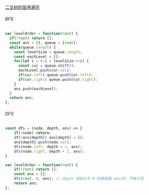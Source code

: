 [二叉树的层序遍历](https://leetcode.cn/problems/binary-tree-level-order-traversal/description/)

###### BFS

```javascript
var levelOrder = function(root) {
  if(!root) return [];
  const ans = [], queue = [root];
  while(queue.length) {
    const levelSize = queue.length;
    const eachLevel = [];
    for(let i = 0;i < levelSize;++i) {
      const cur = queue.shift();
      eachLevel.push(cur.val);
      if(cur.left) queue.push(cur.left);
      if(cur.right) queue.push(cur.right);
    }
    ans.push(eachLevel);
  }
  return ans;
};
```

###### DFS

```javascript
const dfs = (node, depth, ans) => {
    if(!node) return;
    if(!ans[depth]) ans[depth] = [];
    ans[depth].push(node.val);
    dfs(node.left, depth + 1, ans);
    dfs(node.right, depth + 1, ans);
}

var levelOrder = function(root) {
    if(!root) return [];
    const ans = [];
    dfs(root, 0, ans); // depth 初始化为 0 的原因是 ans[0] 不能为空
    return ans;
};
```

